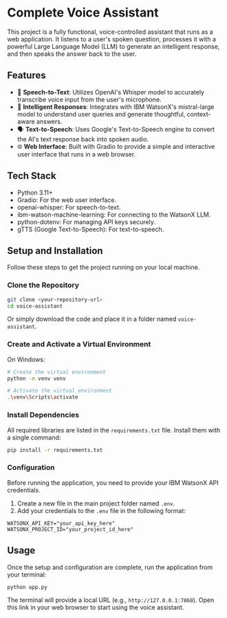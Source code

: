 # Complete Voice Assistant

This project is a fully functional, voice-controlled assistant that runs as a web application. It listens to a user's spoken question, processes it with a powerful Large Language Model (LLM) to generate an intelligent response, and then speaks the answer back to the user.

## Features

- 🎤 **Speech-to-Text**: Utilizes OpenAI's Whisper model to accurately transcribe voice input from the user's microphone.
- 🧠 **Intelligent Responses**: Integrates with IBM WatsonX's mistral-large model to understand user queries and generate thoughtful, context-aware answers.
- 🗣️ **Text-to-Speech**: Uses Google's Text-to-Speech engine to convert the AI's text response back into spoken audio.
- 🌐 **Web Interface**: Built with Gradio to provide a simple and interactive user interface that runs in a web browser.

## Tech Stack

- Python 3.11+
- Gradio: For the web user interface.
- openai-whisper: For speech-to-text.
- ibm-watson-machine-learning: For connecting to the WatsonX LLM.
- python-dotenv: For managing API keys securely.
- gTTS (Google Text-to-Speech): For text-to-speech.

## Setup and Installation

Follow these steps to get the project running on your local machine.

### Clone the Repository

```bash
git clone <your-repository-url>
cd voice-assistant
```

Or simply download the code and place it in a folder named `voice-assistant`.

### Create and Activate a Virtual Environment

On Windows:

```bash
# Create the virtual environment
python -m venv venv

# Activate the virtual environment
.\venv\Scripts\activate
```

### Install Dependencies

All required libraries are listed in the `requirements.txt` file. Install them with a single command:

```bash
pip install -r requirements.txt
```

### Configuration

Before running the application, you need to provide your IBM WatsonX API credentials.

1. Create a new file in the main project folder named `.env`.
2. Add your credentials to the `.env` file in the following format:

```
WATSONX_API_KEY="your_api_key_here"
WATSONX_PROJECT_ID="your_project_id_here"
```

## Usage

Once the setup and configuration are complete, run the application from your terminal:

```bash
python app.py
```

The terminal will provide a local URL (e.g., `http://127.0.0.1:7860`). Open this link in your web browser to start using the voice assistant.
